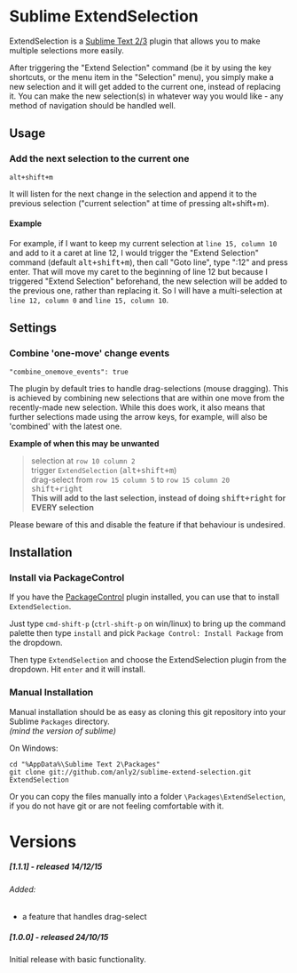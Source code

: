 # Sublime ExtendSelection

ExtendSelection is a [Sublime Text 2](http://www.sublimetext.com/2)[/3](http://www.sublimetext.com/3) plugin that allows you to make multiple selections more easily.

After triggering the "Extend Selection" command  (be it by using the key shortcuts, or the menu item in the "Selection" menu), you simply make a new selection and it will get added to the current one, instead of replacing it. You can make the new selection(s) in whatever way you would like - any method of navigation should be handled well.

## Usage

### Add the next selection to the current one

	alt+shift+m
    
It will listen for the next change in the selection and append it to the previous selection ("current selection" at time of pressing alt+shift+m).

#### Example

For example, if I want to keep my current selection at `line 15, column 10` and add to it a caret at line 12, I would trigger the "Extend Selection" command (default <kbd>alt+shift+m</kbd>), then call "Goto line", type ":12" and press enter. That will move my caret to the beginning of line 12 but because I triggered "Extend Selection" beforehand, the new selection will be added to the previous one, rather than replacing it. So I will have a multi-selection at `line 12, column 0` and `line 15, column 10`.


## Settings

### Combine 'one-move' change events

	"combine_onemove_events": true

The plugin by default tries to handle drag-selections (mouse dragging). This is achieved by combining new selections that are within one move from the recently-made new selection. While this does work, it also means that further selections made using the arrow keys, for example, will also be 'combined' with the latest one.

**Example of when this may be unwanted**

 >   selection at `row 10 column 2`  
 >   trigger `ExtendSelection` (<kbd>alt+shift+m</kbd>)  
 >   drag-select from `row 15 column 5` to `row 15 column 20`  
 >   <kbd>shift+right</kbd>  
 >   **This will add to the last selection, instead of doing <kbd>shift+right</kbd> for EVERY selection**

Please beware of this and disable the feature if that behaviour is undesired.


## Installation

### Install via PackageControl

If you have the [PackageControl](http://wbond.net/sublime_packages/package_control) plugin installed, you can use that to install `ExtendSelection`.

Just type `cmd-shift-p` (`ctrl-shift-p` on win/linux) to bring up the command palette then type `install` and pick `Package Control: Install Package` from the dropdown.

Then type `ExtendSelection` and choose the ExtendSelection plugin from the dropdown.  Hit `enter` and it will install.

### Manual Installation

Manual installation should be as easy as cloning this git repository into your Sublime `Packages` directory.  
*(mind the version of sublime)*

On Windows:

	cd "%AppData%\Sublime Text 2\Packages"
	git clone git://github.com/anly2/sublime-extend-selection.git ExtendSelection

Or you can copy the files manually into a folder `\Packages\ExtendSelection`, if you do not have git or are not feeling comfortable with it.


# Versions

##### [1.1.1] - released 14/12/15
###### Added:
- a feature that handles drag-select

##### [1.0.0] - released 24/10/15
Initial release with basic functionality.
